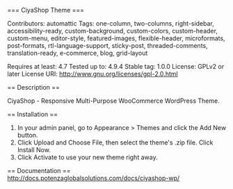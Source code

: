 === CiyaShop Theme ===

Contributors: automattic
Tags: one-column, two-columns, right-sidebar, accessibility-ready, custom-background, custom-colors, custom-header, custom-menu, editor-style, featured-images, flexible-header, microformats, post-formats, rtl-language-support, sticky-post, threaded-comments, translation-ready, e-commerce, blog, grid-layout

Requires at least: 4.7
Tested up to: 4.9.4
Stable tag: 1.0.0
License: GPLv2 or later
License URI: http://www.gnu.org/licenses/gpl-2.0.html

== Description ==

CiyaShop - Responsive Multi-Purpose WooCommerce WordPress Theme.

== Installation ==

1. In your admin panel, go to Appearance > Themes and click the Add New button.
2. Click Upload and Choose File, then select the theme's .zip file. Click Install Now.
3. Click Activate to use your new theme right away.

== Documentation ==
http://docs.potenzaglobalsolutions.com/docs/ciyashop-wp/